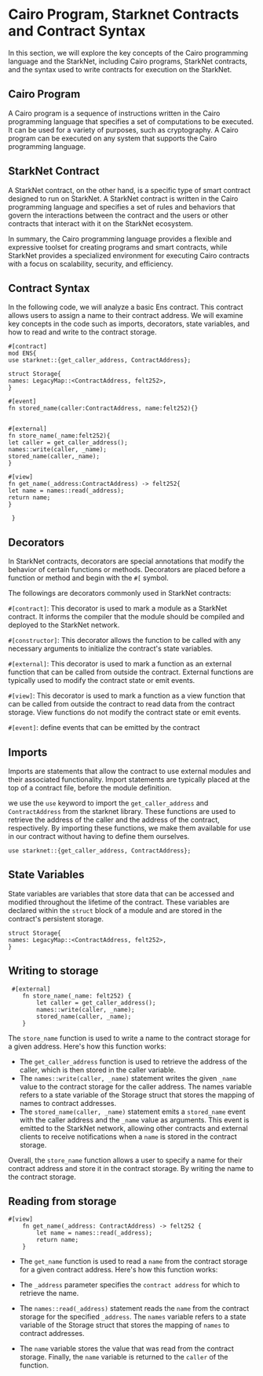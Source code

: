# Cairo Program, Starknet Contracts and Contract Syntax

In this section, we will explore the key concepts of the Cairo programming language and the StarkNet, including Cairo programs, StarkNet contracts, and the syntax used to write contracts for execution on the StarkNet.

## Cairo Program

A Cairo program is a sequence of instructions written in the Cairo programming language that specifies a set of computations to be executed. It can be used for a variety of purposes, such as cryptography. A Cairo program can be executed on any system that supports the Cairo programming language.


## StarkNet Contract

A StarkNet contract, on the other hand, is a specific type of smart contract designed to run on  StarkNet. A StarkNet contract is written in the Cairo programming language and specifies a set of rules and behaviors that govern the interactions between the contract and the users or other contracts that interact with it on the StarkNet ecosystem.


In summary, the Cairo programming language provides a flexible and expressive toolset for creating programs and smart contracts, while StarkNet  provides a specialized environment for executing Cairo contracts with a focus on scalability, security, and efficiency.

## Contract Syntax

In the following code, we will analyze a basic Ens contract. This contract allows users to assign a name to their contract address. We will examine key concepts in the code such as imports, decorators, state variables, and how to read and write to the contract storage.

```
#[contract]
mod ENS{
use starknet::{get_caller_address, ContractAddress};

struct Storage{
names: LegacyMap::<ContractAddress, felt252>,
}

#[event]
fn stored_name(caller:ContractAddress, name:felt252){}


#[external]
fn store_name(_name:felt252){
let caller = get_caller_address();
names::write(caller, _name);
stored_name(caller,_name);
}

#[view]
fn get_name(_address:ContractAddress) -> felt252{
let name = names::read(_address);
return name;
}

 }

```


## Decorators

In StarkNet contracts, decorators are special annotations that modify the behavior of certain functions or methods. Decorators are placed before a function or method and begin with the `#[` symbol.

The followings are decorators commonly used in StarkNet contracts:

`#[contract]`: This decorator is used to mark a module as a StarkNet contract. It informs the compiler that the module should be compiled and deployed to the StarkNet network.

`#[constructor]`: This decorator allows the function to be called with any necessary arguments to initialize the contract's state variables.

`#[external]`: This decorator is used to mark a function as an external function that can be called from outside the contract. External functions are typically used to modify the contract state or emit events.

`#[view]`: This decorator is used to mark a function as a view function that can be called from outside the contract to read data from the contract storage. View functions do not modify the contract state or emit events.

`#[event]`: define events that can be emitted by the contract


## Imports

Imports are statements that allow the contract to use external modules and their associated functionality. Import statements are typically placed at the top of a contract file, before the module definition.

we use the `use` keyword to import the `get_caller_address` and `ContractAddress` from the starknet library. These functions are used to retrieve the address of the caller and the address of the contract, respectively. By importing these functions, we make them available for use in our contract without having to define them ourselves.

```
use starknet::{get_caller_address, ContractAddress};
```

## State Variables

State variables are variables that store data that can be accessed and modified throughout the lifetime of the contract. These variables are declared within the `struct` block of a module and are stored in the contract's persistent storage.

```
struct Storage{
names: LegacyMap::<ContractAddress, felt252>,
}
```

## Writing to storage

```
 #[external]
    fn store_name(_name: felt252) {
        let caller = get_caller_address();
        names::write(caller, _name);
        stored_name(caller, _name);
    }

```


The `store_name` function is used to write a name to the contract storage for a given address. Here's how this function works:

- The `get_caller_address` function is used to retrieve the address of the caller, which is then stored in the caller variable.
- The `names::write(caller, _name)` statement writes the given `_name` value to the contract storage for the caller address. The names variable refers to a state variable of the Storage struct that stores the mapping of names to contract addresses.
- The `stored_name(caller, _name)` statement emits a `stored_name` event with the caller address and the `_name` value as arguments. This event is emitted to the StarkNet network, allowing other contracts and external clients to receive notifications when a `name` is stored in the contract storage.

Overall, the `store_name` function allows a user to specify a name for their contract address and store it in the contract storage. By writing the name to the contract storage.

## Reading from storage

```
#[view]
    fn get_name(_address: ContractAddress) -> felt252 {
        let name = names::read(_address);
        return name;
    }

```

- The `get_name` function is used to read a `name` from the contract storage for a given contract address. Here's how this function works:

- The `_address` parameter specifies the `contract address` for which to retrieve the name.
- The `names::read(_address)` statement reads the `name` from the contract storage for the specified `_address`. The `names` variable refers to a state variable of the Storage struct that stores the mapping of `names` to contract addresses.
- The `name` variable stores the value that was read from the contract storage.
Finally, the `name` variable is returned to the `caller` of the function.


